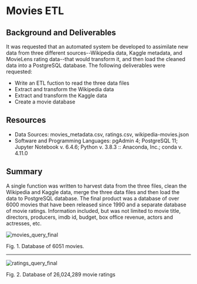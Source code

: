 # Movies ETL
## Background and Deliverables
It was requested that an automated system be developed to assimilate new data from three different sources--Wikipedia data, Kaggle metadata, and MovieLens rating data--that would transform it, and then load the cleaned data into a PostgreSQL database.  The following deliverables were requested:
  - Write an ETL fuction to read the three data files
  - Extract and transform the Wikipedia data
  - Extract and transform the Kaggle data
  - Create a movie database 

## Resources
- Data Sources: movies_metadata.csv, ratings.csv, wikipedia-movies.json
- Software and Programming Languages: pgAdmin 4; PostgreSQL 11; Jupyter Notebook v. 6.4.6; Python v. 3.8.3 :: Anaconda, Inc.; conda v. 4.11.0

## Summary
A single function was written to harvest data from the three files, clean the Wikipedia and Kaggle data, merge the three data files and then load the data to PostgreSQL database.  The final product was a database of over 6000 movies that have been released since 1990 and a separate database of movie ratings. Information included, but was not limited to movie title, directors, producers, imdb id, budget, box office revenue, actors and actresses, etc.

![movies_query_final](https://user-images.githubusercontent.com/95387273/166486726-bea77e4f-209f-4b03-9517-9eaebf568811.png)

Fig. 1.  Database of 6051 movies.
_________________________________________________________________________________________________________________________________________________________________________
![ratings_query_final](https://user-images.githubusercontent.com/95387273/166486941-4765bb8f-327d-464b-8cd8-a3fec36d56e1.png)

Fig. 2. Database of 26,024,289 movie ratings
